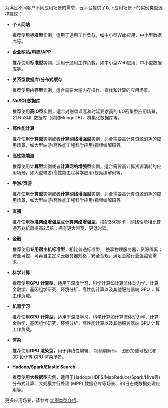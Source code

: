 为满足不同客户不同应用场景的需求，云平台提供了以下应用场景下的实例类型选择建议：

- **个人网站**

	推荐使用**标准型**实例，适用于通用工作负载，如中小型Web应用、中小型数据库等。

- **企业网站/电商/APP**

	推荐使用**标准型**实例，适用于通用工作负载，如中小型Web应用、中小型数据库等。

- **关系型数据库/分布式缓存**

	推荐使用**内存型**实例，适合需要大量内存操作、查找和计算的应用场景。


- **NoSQL数据库**

	推荐使用**高IO型**实例，适合对磁盘读写和时延要求高的 I/O密集型应用场景，如 NoSQL 数据库（例如MongoDB）、群集化数据库等。

- **高性能计算**

	推荐使用**计算型**实例或者**计算网络增强型**实例，适合需要高计算资源消耗的应用场景，如大型端游/高性能工程科学应用/视频编解码等。

- **高性能端游**

	推荐使用**计算型**实例或者**计算网络增强型**实例，适合需要高计算资源消耗的应用场景，如大型端游/高性能工程科学应用/视频编解码等。

- **手游/页游**

	推荐使用**计算型**实例或者**计算网络增强型**实例，适合需要高计算资源消耗的应用场景，如大型端游/高性能工程科学应用/视频编解码等。

- **直播**

	推荐使用**标准网络增强型**或**计算网络增强型**，搭配25G网卡，网络性能相比普通万兆机房提高2.5倍；拥有更大带宽、更低时延。


- **金融**

	推荐使用**专用宿主机标准型**，相比普通标准型， 独享物理服务器，资源隔离；安全可控，可再自主定义云服务器规格；安全合规，满足金融行业强监管需求。

- **科学计算**

	推荐使用**GPU 计算型**，适用于深度学习，科学计算如计算流体动力学、计算金融学、基因组学研究、环境分析，高性能计算以及其他服务器端 GPU 计算工作负载。

- **机器学习**

	推荐使用**GPU 计算型**，适用于深度学习，科学计算如计算流体动力学、计算金融学、基因组学研究、环境分析，高性能计算以及其他服务器端 GPU 计算工作负载。

- **渲染**

	推荐使用**GPU 渲染型**，用于非线性编辑、 视频编解码、 图形加速可视化和 3D 设计等 GPU 渲染场景。

- **Hadoop/Spark/Elastic Search**

	推荐使用**大数据型**实例，适用于Hadoop(HDFS/MapReduce/Spark/Hive等)分布式计算、大规模并行处理 (MPP) 数据仓库等场景、B8日志或数据处理应用等。


更多应用场景，请参考 [实例类型介绍](/document/product/213/7153)。



